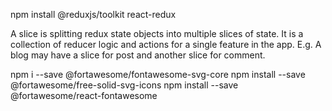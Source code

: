npm install @reduxjs/toolkit react-redux


A slice is splitting redux state objects into multiple slices of state. It is a collection of reducer logic and actions for a single feature in the app. E.g. A blog may have a slice for post and another slice for comment.

npm i --save @fortawesome/fontawesome-svg-core
npm install --save @fortawesome/free-solid-svg-icons
npm install --save @fortawesome/react-fontawesome
